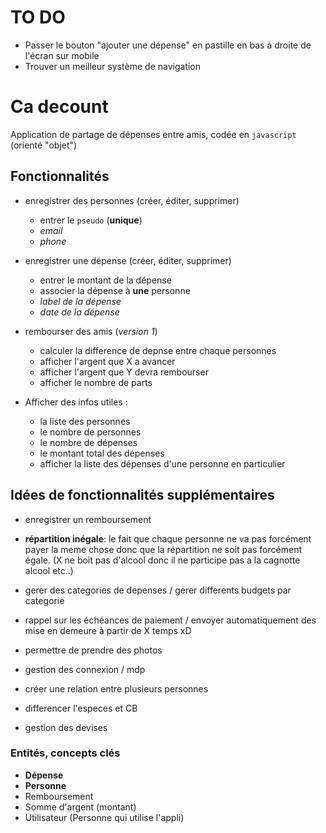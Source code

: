 # TO DO
- Passer le bouton "ajouter une dépense" en pastille en bas à droite de l'écran sur mobile
- Trouver un meilleur système de navigation

# Ca decount

Application de partage de dépenses entre amis, codée en `javascript` (orienté "objet")

## Fonctionnalités

- enregistrer des personnes (créer, éditer, supprimer)

  - entrer le `pseudo` (**unique**)
  - _email_
  - _phone_

- enregistrer une dépense (créer, éditer, supprimer)

  - entrer le montant de la dépense
  - associer la dépense à **une** personne
  - _label de la dépense_
  - _date de la dépense_

- rembourser des amis (_version 1_)

  - calculer la difference de depnse entre chaque personnes
  - afficher l'argent que X a avancer
  - afficher l'argent que Y devra rembourser
  - afficher le nombre de parts

- Afficher des infos utiles :

  - la liste des personnes
  - le nombre de personnes
  - le nombre de dépenses
  - le montant total des dépenses
  - afficher la liste des dépenses d'une personne en particulier

## Idées de fonctionnalités supplémentaires

- enregistrer un remboursement

- **répartition inégale**: le fait que chaque personne ne va pas forcément payer la meme chose donc que la répartition ne soit pas forcément égale. (X ne boit pas d'alcool donc il ne participe pas a la cagnotte alcool etc..)

- gerer des categories de depenses / gerer differents budgets par categorie
- rappel sur les échéances de paiement / envoyer automatiquement des mise en demeure à partir de X temps xD
- permettre de prendre des photos
- gestion des connexion / mdp
- créer une relation entre plusieurs personnes
- differencer l'especes et CB
- gestion des devises

### Entités, concepts clés

- **Dépense**
- **Personne**
- Remboursement
- Somme d'argent (montant)
- Utilisateur (Personne qui utilise l'appli)
